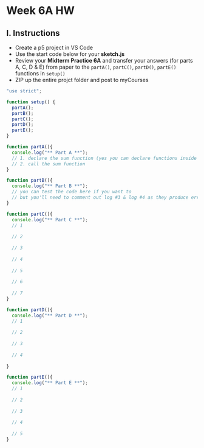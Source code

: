 # Week 6A HW


## I. Instructions

- Create a p5 project in VS Code
- Use the start code below for your **sketch.js**
- Review your **Midterm Practice 6A** and transfer your answers (for parts A, C, D & E) from paper to the `partA()`, `partC()`, `partD()`, `partE()` functions in `setup()`  
- ZIP up the entire projct folder and post to myCourses

```js
"use strict";

function setup() {
  partA();
  partB();
  partC();
  partD();
  partE();
}

function partA(){
  console.log("** Part A **");
  // 1. declare the sum function (yes you can declare functions inside of functions)
  // 2. call the sum function
}

function partB(){
  console.log("** Part B **");
  // you can test the code here if you want to
  // but you'll need to comment out log #3 & log #4 as they produce errors
}

function partC(){
  console.log("** Part C **");
  // 1
  
  // 2
  
  // 3
  
  // 4
  
  // 5
  
  // 6
  
  // 7
}

function partD(){
  console.log("** Part D **");
  // 1
  
  // 2
  
  // 3
  
  // 4
  
}

function partE(){
  console.log("** Part E **");
  // 1
  
  // 2
  
  // 3
  
  // 4
  
  // 5
}


```
